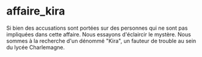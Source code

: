 # affaire_kira

Si bien des accusations sont portées sur des personnes qui ne sont pas impliquées dans cette affaire.
Nous essayons d'éclaircir le mystère.
Nous sommes à la recherche d'un dénommé "Kira", un fauteur de trouble au sein du lycée Charlemagne.
